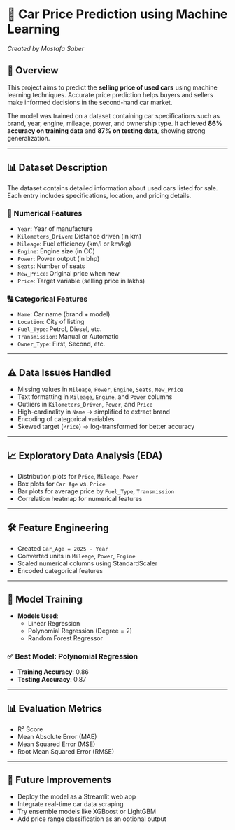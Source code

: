 # 🚗 Car Price Prediction using Machine Learning  
*Created by Mostafa Saber*

## 📌 Overview

This project aims to predict the **selling price of used cars** using machine learning techniques. Accurate price prediction helps buyers and sellers make informed decisions in the second-hand car market.

The model was trained on a dataset containing car specifications such as brand, year, engine, mileage, power, and ownership type. It achieved **86% accuracy on training data** and **87% on testing data**, showing strong generalization.

---

## 📊 Dataset Description

The dataset contains detailed information about used cars listed for sale. Each entry includes specifications, location, and pricing details.

### 🔢 Numerical Features
- `Year`: Year of manufacture  
- `Kilometers_Driven`: Distance driven (in km)  
- `Mileage`: Fuel efficiency (km/l or km/kg)  
- `Engine`: Engine size (in CC)  
- `Power`: Power output (in bhp)  
- `Seats`: Number of seats  
- `New_Price`: Original price when new  
- `Price`: Target variable (selling price in lakhs)

### 🔠 Categorical Features
- `Name`: Car name (brand + model)  
- `Location`: City of listing  
- `Fuel_Type`: Petrol, Diesel, etc.  
- `Transmission`: Manual or Automatic  
- `Owner_Type`: First, Second, etc.

---

## ⚠️ Data Issues Handled

- Missing values in `Mileage`, `Power`, `Engine`, `Seats`, `New_Price`
- Text formatting in `Mileage`, `Engine`, and `Power` columns
- Outliers in `Kilometers_Driven`, `Power`, and `Price`
- High-cardinality in `Name` → simplified to extract brand
- Encoding of categorical variables
- Skewed target (`Price`) → log-transformed for better accuracy

---

## 📈 Exploratory Data Analysis (EDA)

- Distribution plots for `Price`, `Mileage`, `Power`
- Box plots for `Car Age` vs. `Price`
- Bar plots for average price by `Fuel_Type`, `Transmission`
- Correlation heatmap for numerical features

---

## 🛠 Feature Engineering

- Created `Car_Age = 2025 - Year`
- Converted units in `Mileage`, `Power`, `Engine`
- Scaled numerical columns using StandardScaler
- Encoded categorical features

---

## 🤖 Model Training

- **Models Used**:
  - Linear Regression
  - Polynomial Regression (Degree = 2)
  - Random Forest Regressor

### ✅ Best Model: Polynomial Regression
- **Training Accuracy**: 0.86
- **Testing Accuracy**: 0.87

---

## 📊 Evaluation Metrics

- R² Score
- Mean Absolute Error (MAE)
- Mean Squared Error (MSE)
- Root Mean Squared Error (RMSE)

---

## 🔮 Future Improvements

- Deploy the model as a Streamlit web app
- Integrate real-time car data scraping
- Try ensemble models like XGBoost or LightGBM
- Add price range classification as an optional output




